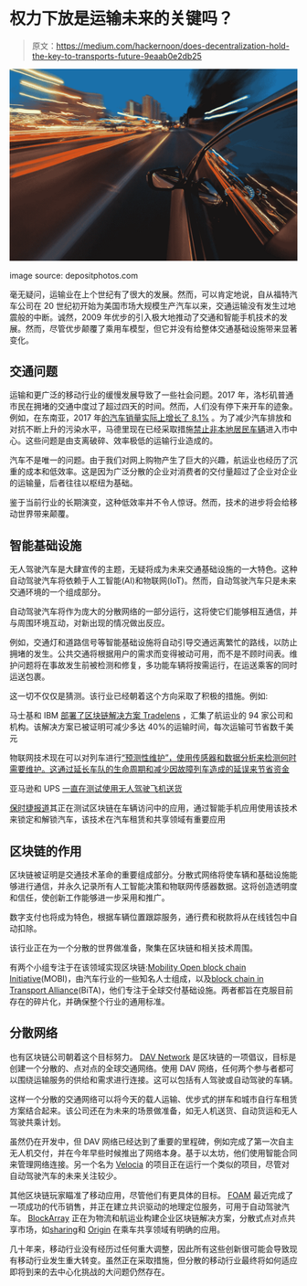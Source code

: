 # 权力下放是运输未来的关键吗？

> 原文：<https://medium.com/hackernoon/does-decentralization-hold-the-key-to-transports-future-9eaab0e2db25>

![](img/77158d85d84208aaf59ece0a6cb4d7ed.png)

image source: depositphotos.com

毫无疑问，运输业在上个世纪有了很大的发展。然而，可以肯定地说，自从福特汽车公司在 20 世纪初开始为美国市场大规模生产汽车以来，交通运输没有发生过地震般的中断。诚然，2009 年优步的引入极大地推动了交通和智能手机技术的发展。然而，尽管优步颠覆了乘用车模型，但它并没有给整体交通基础设施带来显著变化。

## 交通问题

运输和更广泛的移动行业的缓慢发展导致了一些社会问题。2017 年，洛杉矶普通市民在拥堵的交通中度过了超过四天的时间。然而，人们没有停下来开车的迹象。例如，在东南亚，2017 年[的汽车销量实际上增长了 8.1%](https://www.ft.com/content/96608536-4204-11e7-9d56-25f963e998b2) 。为了减少汽车排放和对抗不断上升的污染水平，马德里现在已经采取措施[禁止非本地居民车辆](http://www.citylab.com/transportation/2018/05/madrid-spain-car-ban-city-center/561155/)进入市中心。这些问题是由支离破碎、效率极低的运输行业造成的。

汽车不是唯一的问题。由于我们对网上购物产生了巨大的兴趣，航运业也经历了沉重的成本和低效率。这是因为广泛分散的企业对消费者的交付量超过了企业对企业的运输量，后者往往以枢纽为基础。

鉴于当前行业的长期演变，这种低效率并不令人惊讶。然而，技术的进步将会给移动世界带来颠覆。

## 智能基础设施

无人驾驶汽车是大肆宣传的主题，无疑将成为未来交通基础设施的一大特色。这种自动驾驶汽车将依赖于人工智能(AI)和物联网(IoT)。然而，自动驾驶汽车只是未来交通环境的一个组成部分。

自动驾驶汽车将作为庞大的分散网络的一部分运行，这将使它们能够相互通信，并与周围环境互动，对新出现的情况做出反应。

例如，交通灯和道路信号等智能基础设施将自动引导交通远离繁忙的路线，以防止拥堵的发生。公共交通将根据用户的需求而变得被动可用，而不是不顾时间表。维护问题将在事故发生前被检测和修复，多功能车辆将按需运行，在运送乘客的同时运送包裹。

这一切不仅仅是猜测。该行业已经朝着这个方向采取了积极的措施。例如:

马士基和 IBM [部署了区块链解决方案 Tradelens](http://newsroom.ibm.com/2018-08-09-Maersk-and-IBM-Introduce-TradeLens-Blockchain-Shipping-Solution) ，汇集了航运业的 94 家公司和机构。该解决方案已被证明可减少多达 40%的运输时间，每次运输可节省数千美元

物联网技术现在可以对列车进行[“预测性维护”，使用传感器和数据分析来检测何时需要维护。这通过延长车队的生命周期和减少因故障列车造成的延误来节省资金](http://www.globalrailwayreview.com/article/68263/predictive-maintenance-opportunity-rail/)

亚马逊和 UPS [一直在测试使用无人驾驶飞机送货](http://uk.businessinsider.com/amazon-and-ups-are-betting-big-on-drone-delivery-2018-3?r=US&IR=T)

[保时捷报道](http://www.porsche.com/uk/aboutporsche/pressreleases/pcgb/?lang=none&pool=international-de&id=479342)其正在测试区块链在车辆访问中的应用，通过智能手机应用使用该技术来锁定和解锁汽车，该技术在汽车租赁和共享领域有重要应用

## 区块链的作用

区块链被证明是交通技术革命的重要组成部分。分散式网络将使车辆和基础设施能够进行通信，并永久记录所有人工智能决策和物联网传感器数据。这将创造透明度和信任，使创新工作能够进一步采用和推广。

数字支付也将成为特色，根据车辆位置跟踪服务，通行费和税款将从在线钱包中自动扣除。

该行业正在为一个分散的世界做准备，聚集在区块链和相关技术周围。

有两个小组专注于在该领域实现区块链:[Mobility Open block chain Initiative](http://www.dlt.mobi/)(MOBI)，由汽车行业的一些知名人士组成，以及[block chain in Transport Alliance](http://bita.studio/)(BiTA)，他们专注于全球交付基础设施。两者都旨在克服目前存在的碎片化，并确保整个行业的通用标准。

## 分散网络

也有区块链公司朝着这个目标努力。 [DAV Network](http://dav.network/) 是区块链的一项倡议，目标是创建一个分散的、点对点的全球交通网络。使用 DAV 网络，任何两个参与者都可以围绕运输服务的供给和需求进行连接。这可以包括有人驾驶或自动驾驶的车辆。

这样一个分散的交通网络可以将今天的载人运输、优步式的拼车和城市自行车租赁方案结合起来。该公司还在为未来的场景做准备，如无人机送货、自动货运和无人驾驶共乘计划。

虽然仍在开发中，但 DAV 网络已经达到了重要的里程碑，例如完成了第一次自主无人机交付，并在今年早些时候推出了网络本身。基于以太坊，他们使用智能合同来管理网络连接。另一个名为 [Velocia](http://velocia.io/) 的项目正在运行一个类似的项目，尽管对自动驾驶汽车的未来关注较少。

其他区块链玩家瞄准了移动应用，尽管他们有更具体的目标。 [FOAM](http://foam.space/) 最近完成了一项成功的代币销售，并正在建立共识驱动的地理定位服务，可用于自动驾驶汽车。 [BlockArray](http://blockarray.com/) 正在为物流和航运业构建企业区块链解决方案，分散式点对点共享市场，如[sharing](http://sharering.network/)和 [Origin](http://www.originprotocol.com/en) 在乘车共享领域有明确的应用。

几十年来，移动行业没有经历过任何重大调整，因此所有这些创新很可能会导致现有移动行业发生重大转变。虽然正在采取措施，但分散的移动行业最终将如何适应即将到来的去中心化挑战的大问题仍然存在。